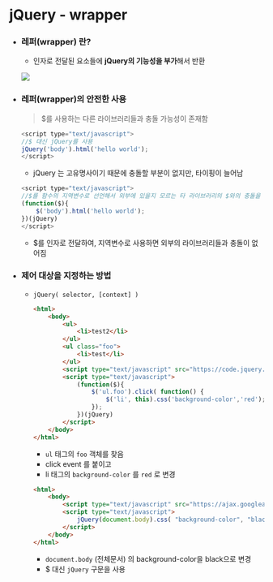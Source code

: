 # jQuery - wrapper

- ### 레퍼(wrapper) 란?

  - 인자로 전달된 요소들에 **jQuery의 기능성을 부가**해서 반환

  ![](https://i.imgur.com/qZFvH9d.png)

- ### 레퍼(wrapper)의 안전한 사용

  > $를 사용하는 다른 라이브러리들과 충돌 가능성이 존재함

  ```javascript
  <script type="text/javascript">
  //$ 대신 jQuery를 사용
  jQuery('body').html('hello world');
  </script>
  ```

  - jQuery 는 고유명사이기 때문에 충돌할 부분이 없지만, 타이핑이 늘어남

  ```javascript
  <script type="text/javascript">
  //$를 함수의 지역변수로 선언해서 외부에 있을지 모르는 타 라이브러리의 $와의 충돌을 예방
  (function($){
      $('body').html('hello world');
  })(jQuery)
  </script>
  ```

  - $를 인자로 전달하여, 지역변수로 사용하면 외부의 라이브러리들과 충돌이 없어짐

- ### 제어 대상을 지정하는 방법

  - `jQuery( selector, [context] )`

    ```html
    <html>
        <body>
            <ul>
                <li>test2</li>
            </ul>
            <ul class="foo">
                <li>test</li>
            </ul>
            <script type="text/javascript" src="https://code.jquery.com/jquery-3.3.1.min.js"></script>
            <script type="text/javascript">
                (function($){            
                    $('ul.foo').click( function() {
                        $('li', this).css('background-color','red');
                    });
                })(jQuery)
            </script>
        </body>
    </html>
    ```

    - `ul` 태그의 `foo` 객체를 찾음 
    - click event 를 붙이고
    - li 태그의 `background-color` 를 `red` 로 변경

    ```html
    <html>
        <body>
            <script type="text/javascript" src="https://ajax.googleapis.com/ajax/libs/jquery/1.6.2/jquery.min.js"></script>
            <script type="text/javascript">
                jQuery(document.body).css( "background-color", "black" );
            </script>
        </body>
    </html>
    ```

    - `document.body` (전체문서) 의 background-color을 black으로 변경
    - $ 대신 `jQuery` 구문을 사용